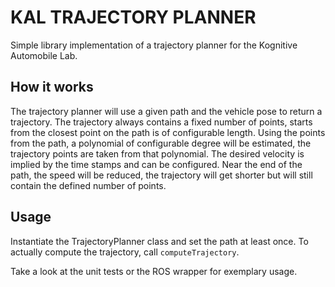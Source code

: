 # KAL TRAJECTORY PLANNER

Simple library implementation of a trajectory planner for the Kognitive Automobile Lab.

## How it works

The trajectory planner will use a given path and the vehicle pose to return a trajectory.
The trajectory always contains a fixed number of points, starts from the closest point on the path is of configurable length.
Using the points from the path, a polynomial of configurable degree will be estimated, the trajectory points are taken from that polynomial.
The desired velocity is implied by the time stamps and can be configured.
Near the end of the path, the speed will be reduced, the trajectory will get shorter but will still contain the defined number of points.

## Usage

Instantiate the TrajectoryPlanner class and set the path at least once.
To actually compute the trajectory, call `computeTrajectory`.

Take a look at the unit tests or the ROS wrapper for exemplary usage.